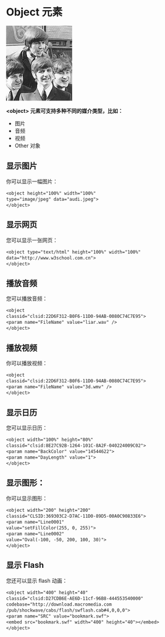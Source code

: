 # Object 元素




![](../img/ct_beatles.jpg)

**&lt;object&gt; 元素可支持多种不同的媒介类型，比如：**

*   图片
*   音频
*   视频
*   Other 对象

## 显示图片

你可以显示一幅图片：

```
<object height="100%" width="100%"
type="image/jpeg" data="audi.jpeg">
</object>
```

## 显示网页

您可以显示一张网页：

```
<object type="text/html" height="100%" width="100%"
data="http://www.w3school.com.cn">
</object>
```



## 播放音频

您可以播放音频：

```
<object
classid="clsid:22D6F312-B0F6-11D0-94AB-0080C74C7E95">
<param name="FileName" value="liar.wav" />
</object>
```



## 播放视频

你可以播放视频：

```
<object
classid="clsid:22D6F312-B0F6-11D0-94AB-0080C74C7E95">
<param name="FileName" value="3d.wmv" />
</object>
```



## 显示日历

您可以显示日历：

```
<object width="100%" height="80%"
classid="clsid:8E27C92B-1264-101C-8A2F-040224009C02">
<param name="BackColor" value="14544622">
<param name="DayLength" value="1">
</object>
```



## 显示图形：

你可以显示图形：

```
<object width="200" height="200"
classid="CLSID:369303C2-D7AC-11D0-89D5-00A0C90833E6">
<param name="Line0001"
value="setFillColor(255, 0, 255)">
<param name="Line0002"
value="Oval(-100, -50, 200, 100, 30)">
</object>
```



## 显示 Flash

您还可以显示 flash 动画：

```
<object width="400" height="40"
classid="clsid:D27CDB6E-AE6D-11cf-96B8-444553540000"
codebase="http://download.macromedia.com
/pub/shockwave/cabs/flash/swflash.cab#4,0,0,0">
<param name="SRC" value="bookmark.swf">
<embed src="bookmark.swf" width="400" height="40"></embed>
</object>
```
